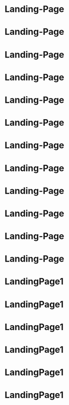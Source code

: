 # Landing-Page
# Landing-Page
# Landing-Page
# Landing-Page
# Landing-Page
# Landing-Page
# Landing-Page
# Landing-Page
# Landing-Page
# Landing-Page
# Landing-Page
# Landing-Page
# LandingPage1
# LandingPage1
# LandingPage1
# LandingPage1
# LandingPage1
# LandingPage1
